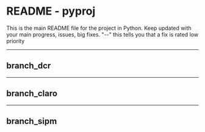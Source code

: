 # README - pyproj

This is the main README file for the project in Python.
Keep updated with your main progress, issues, big fixes.
"--" this tells you that a fix is rated low priority

---

## branch_dcr


---

## branch_claro


---

## branch_sipm
